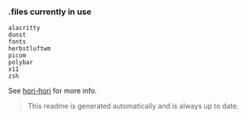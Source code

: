 ### .files currently in use
```
alacritty
dunst
fonts
herbstluftwm
picom
polybar
x11
zsh
```
See [hori-hori](https://github.com/tsbohc/hori-hori) for more info.

> This readme is generated automatically and is always up to date.
